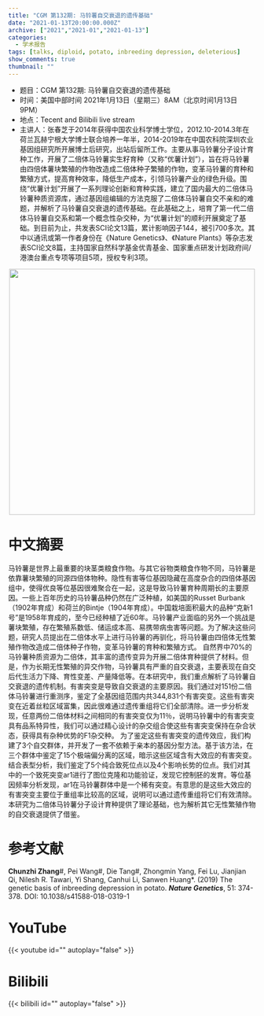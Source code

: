 ```yaml
---
title: "CGM 第132期: 马铃薯自交衰退的遗传基础"
date: "2021-01-13T20:00:00.000Z"
archive: ["2021","2021-01","2021-01-13"]
categories:
  - 学术报告
tags: [talks, diploid, potato, inbreeding depression, deleterious]
show_comments: true
thumbnail: ""
---
```


- 题目：CGM 第132期: 马铃薯自交衰退的遗传基础
- 时间：美国中部时间 2021年1月13日（星期三）8AM（北京时间1月13日 9PM）
- 地点：Tecent and Bilibili live stream
- 主讲人：张春芝于2014年获得中国农业科学博士学位，2012.10-2014.3年在荷兰瓦赫宁根大学博士联合培养一年半，2014-2019年在中国农科院深圳农业基因组研究所开展博士后研究，出站后留所工作。主要从事马铃薯分子设计育种工作，开展了二倍体马铃薯实生籽育种（又称“优薯计划”），旨在将马铃薯由四倍体薯块繁殖的作物改造成二倍体种子繁殖的作物，变革马铃薯的育种和繁殖方式，提高育种效率，降低生产成本，引领马铃薯产业的绿色升级。围绕“优薯计划”开展了一系列理论创新和育种实践，建立了国内最大的二倍体马铃薯种质资源库，通过基因组编辑的方法克服了二倍体马铃薯自交不亲和的难题，并解析了马铃薯自交衰退的遗传基础。在此基础之上，培育了第一代二倍体马铃薯自交系和第一个概念性杂交种，为“优薯计划”的顺利开展奠定了基础。到目前为止，共发表SCI论文13篇，累计影响因子144，被引700多次。其中以通讯或第一作者身份在《Nature Genetics》、《Nature Plants》等杂志发表SCI论文8篇，主持国家自然科学基金优青基金、国家重点研发计划政府间/港澳台重点专项等项目5项，授权专利3项。



<div align="center">
<img src="https://i.loli.net/2021/01/10/86bPwKYJfAzxcIW.jpg" height=500>
</div>


# 中文摘要

马铃薯是世界上最重要的块茎类粮食作物。与其它谷物类粮食作物不同，马铃薯是依靠薯块繁殖的同源四倍体物种。隐性有害等位基因隐藏在高度杂合的四倍体基因组中，使得优良等位基因很难聚合在一起，这是导致马铃薯育种周期长的主要原因。一些上百年历史的马铃薯品种仍然在广泛种植，如美国的Russet Burbank（1902年育成）和荷兰的Bintje（1904年育成）。中国栽培面积最大的品种“克新1号”是1958年育成的，至今已经种植了近60年。马铃薯产业面临的另外一个挑战是薯块繁殖，存在繁殖系数低、储运成本高、易携带病虫害等问题。为了解决这些问题，研究人员提出在二倍体水平上进行马铃薯的再驯化，将马铃薯由四倍体无性繁殖作物改造成二倍体种子作物，变革马铃薯的育种和繁殖方式。
自然界中70%的马铃薯种质资源为二倍体，其丰富的遗传变异为开展二倍体育种提供了材料。但是，作为长期无性繁殖的异交作物，马铃薯具有严重的自交衰退，主要表现在自交后代生活力下降、育性变差、产量降低等。在本研究中，我们重点解析了马铃薯自交衰退的遗传机制。有害突变是导致自交衰退的主要原因。我们通过对151份二倍体马铃薯进行重测序，鉴定了全基因组范围内共344,831个有害突变。这些有害突变在近着丝粒区域富集，因此很难通过遗传重组将它们全部清除。进一步分析发现，任意两份二倍体材料之间相同的有害突变仅为11％，说明马铃薯中的有害突变具有品系特异性，我们可以通过精心设计的杂交组合使这些有害突变保持在杂合状态，获得具有杂种优势的F1杂交种。
为了鉴定这些有害突变的遗传效应，我们构建了3个自交群体，并开发了一套不依赖于亲本的基因分型方法。基于该方法，在三个群体中鉴定了15个极端偏分离的区域，暗示这些区域含有大效应的有害突变。结合表型分析，我们鉴定了5个纯合致死位点以及4个影响长势的位点。我们对其中的一个致死突变ar1进行了图位克隆和功能验证，发现它控制胚的发育。等位基因频率分析发现，ar1在马铃薯群体中是一个稀有突变。有意思的是这些大效应的有害突变主要位于重组率比较高的区域，说明可以通过遗传重组将它们有效清除。本研究为二倍体马铃薯分子设计育种提供了理论基础，也为解析其它无性繁殖作物的自交衰退提供了借鉴。



# 参考文献

**Chunzhi Zhang**#, Pei Wang#, Die Tang#, Zhongmin Yang, Fei Lu, Jianjian Qi, Nilesh R. Tawari, Yi Shang, Canhui Li, Sanwen Huang*. (2019) The genetic basis of inbreeding depression in potato. ***Nature Genetics***, 51: 374-378.
DOI: 10.1038/s41588-018-0319-1

# YouTube

{{< youtube id="" autoplay="false" >}}

# Bilibili

{{< bilibili id="" autoplay="false" >}}

